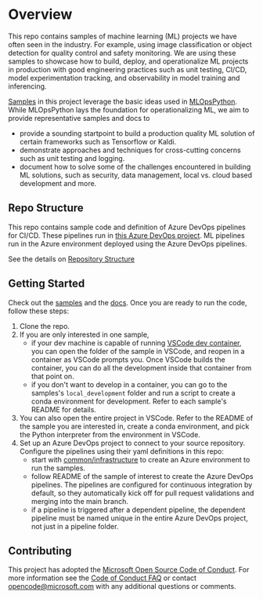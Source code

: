 # Overview

This repo contains samples of machine learning (ML) projects we have often seen in the industry.
For example, using image classification or object detection for quality control and safety monitoring.
We are using these samples to showcase how to build, deploy, and operationalize ML projects in production
with good engineering practices such as unit testing, CI/CD,
model experimentation tracking, and observability in model training and inferencing.

[Samples](samples) in this project leverage the basic ideas used in [MLOpsPython](https://github.com/microsoft/MLOpsPython).
While MLOpsPython lays the foundation for operationalizing ML, we aim to provide representative samples and docs to

- provide a sounding startpoint to build a production quality ML solution of certain frameworks such as Tensorflow or Kaldi.
- demonstrate approaches and techniques for cross-cutting concerns such as unit testing and logging.
- document how to solve some of the challenges encountered in building ML solutions, such as security, data management,
local vs. cloud based development and more.

## Repo Structure

This repo contains sample code and definition of Azure DevOps pipelines for CI/CD. These pipelines run in
[this Azure DevOps project](https://dev.azure.com/cse-manufacturing/MLOpsManufacturing/_build?view=folders).
ML pipelines run in the Azure environment deployed using the Azure DevOps pipelines.

See the details on [Repository Structure](./docs/process/RepositoryStructure.md)

## Getting Started

Check out the [samples](./samples) and the [docs](./docs). Once you are ready to run the code, follow these steps:

1. Clone the repo.
2. If you are only interested in one sample,
    - if your dev machine is capable of running
    [VSCode dev container](https://code.visualstudio.com/docs/remote/containers-tutorial), you can open the folder
    of the sample in VSCode, and reopen in a container as VSCode prompts you. Once VSCode builds the container,
    you can do all the development inside that container from that point on.
    - if you don't want to develop in a container, you can go to the samples's `local_development` folder and run
    a script to create a conda environment for development. Refer to each sample's README for details.
3. You can also open the entire project in VSCode. Refer to the README of the sample you are interested in,
create a conda environment, and pick the Python interpreter from the environment in VSCode.
4. Set up an Azure DevOps project to connect to your source repository.
Configure the pipelines using their yaml definitions in this repo:
    - start with [common/infrastructure](common/infrastructure/README.md) to create an Azure environment to run the samples.
    - follow README of the sample of interest to create the Azure DevOps pipelines. The pipelines are configured for
    continuous integration by default,
    so they automatically kick off for pull request validations and merging into the main branch.
    - if a pipeline is triggered after a dependent pipeline,
    the dependent pipeline must be named unique in the entire Azure DevOps project, not just in a pipeline folder.

## Contributing

This project has adopted the [Microsoft Open Source Code of Conduct](https://opensource.microsoft.com/codeofconduct/).
For more information see the [Code of Conduct FAQ](https://opensource.microsoft.com/codeofconduct/faq/)
or contact [opencode@microsoft.com](mailto:opencode@microsoft.com) with any additional questions or comments.
